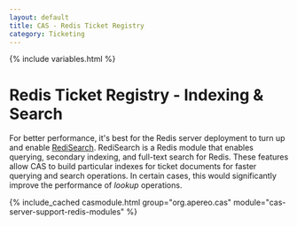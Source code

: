 ```yaml
---
layout: default
title: CAS - Redis Ticket Registry
category: Ticketing
---
```


{% include variables.html %}

# Redis Ticket Registry - Indexing & Search

For better performance, it's best for the Redis server deployment to turn up and enable [RediSearch](https://github.com/RediSearch/RediSearch).
RediSearch is a Redis module that enables querying, secondary indexing, and full-text search for Redis. These features allow CAS
to build particular indexes for ticket documents for faster querying and search operations. In certain cases, this would
significantly improve the performance of *lookup* operations.

{% include_cached casmodule.html group="org.apereo.cas" module="cas-server-support-redis-modules" %}
